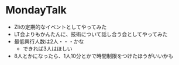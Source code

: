 # MondayTalk

- Zliの定期的なイベントとしてやってみた
- LT会よりもかんたんに、技術について話し合う会としてやってみた
- 最低興行人数は2人・・・かな
  - できれば3人はほしい
- 8人とかになったら、1人10分とかで時間制限をつけたほうがいいかも
